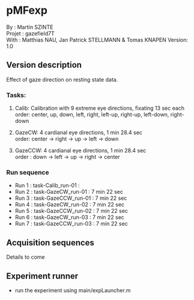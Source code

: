 # pMFexp
By :      Martin SZINTE<br/>
Projet :  gazefield7T<br/>
With :    Matthias NAU, Jan Patrick STELLMANN & Tomas KNAPEN
Version:  1.0<br/>

## Version description
Effect of gaze direction on resting state data. <br/>

### Tasks:<br/>

1. Calib: Calibration with 9 extreme eye directions, fixating 13 sec each<br/>
   order: center, up, down, left, right, left-up, right-up, left-down, right-down<br/>

2. GazeCW: 4 cardianal eye directions, 1 min 28.4 sec  <br/>
   order: center -> right -> up -> left -> down<br/>

3. GazeCCW: 4 cardianal eye directions, 1 min 28.4 sec  <br/>
   order : down -> left -> up -> right -> center<br/>

### Run sequence
- Run 1 : task-Calib_run-01 :<br/>
- Run 2 : task-GazeCW_run-01 : 7 min 22 sec<br/>
- Run 3 : task-GazeCCW_run-01 : 7 min 22 sec<br/>
- Run 4 : task-GazeCW_run-02 : 7 min 22 sec<br/>
- Run 5 : task-GazeCCW_run-02 : 7 min 22 sec<br/>
- Run 6 : task-GazeCW_run-03 : 7 min 22 sec<br/>
- Run 7 : task-GazeCCW_run-03 : 7 min 22 sec<br/>

## Acquisition sequences

Details to come<br/>

## Experiment runner
* run the experiment using main/expLauncher.m


